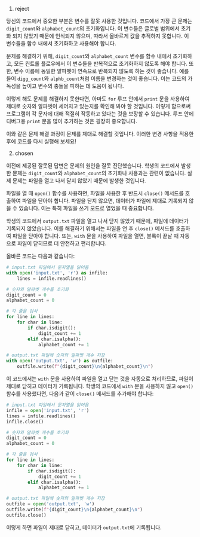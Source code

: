 1. reject

당신의 코드에서 중요한 부분은 변수를 잘못 사용한 것입니다. 코드에서 가장 큰 문제는 `digit_count`와 `alphabet_count`의 초기화입니다. 이 변수들은 글로벌 범위에서 초기화 되지 않았기 때문에 인식되지 않으며, 따라서 올바르게 값을 추적하지 못합니다. 이 변수들을 함수 내에서 초기화하고 사용해야 합니다.

문제를 해결하기 위해, `digit_count`와 `alphabet_count` 변수를 함수 내에서 초기화하고, 모든 컨트롤 플로우에서 이 변수들을 반복적으로 초기화하지 않도록 해야 합니다. 또한, 변수 이름에 동일한 알파벳이 연속으로 반복되지 않도록 하는 것이 좋습니다. 예를 들어 `digg_count`와 `alphb_count`처럼 이름을 변경하는 것이 좋습니다. 이는 코드의 가독성을 높이고 변수의 충돌을 피하는 데 도움이 됩니다.

이렇게 해도 문제를 해결하지 못한다면, 아마도 `for` 루프 안에서 `print` 문을 사용하여 제대로 숫자와 알파벳이 세어지고 있는지를 확인해 봐야 할 것입니다. 이렇게 함으로써 프로그램이 각 문자에 대해 적절히 작동하고 있다는 것을 보장할 수 있습니다. 루프 안에 디버그용 `print` 문을 많이 추가하는 것은 굉장히 중요합니다. 

이와 같은 문제 해결 과정이 문제를 제대로 해결할 것입니다. 이러한 변경 사항을 적용한 후에 코드를 다시 실행해 보세요!

2. chosen

이전에 제공된 잘못된 답변은 문제의 원인을 잘못 진단했습니다. 학생의 코드에서 발생한 문제는 `digit_count`와 `alphabet_count`의 초기화나 사용과는 관련이 없습니다. 실제 문제는 파일을 열고 나서 닫지 않았기 때문에 발생한 것입니다.

파일을 열 때 `open()` 함수를 사용하면, 파일을 사용한 후 반드시 `close()` 메서드를 호출하여 파일을 닫아야 합니다. 파일을 닫지 않으면, 데이터가 파일에 제대로 기록되지 않을 수 있습니다. 이는 특히 파일을 쓰기 모드로 열었을 때 중요합니다.

학생의 코드에서 `output.txt` 파일을 열고 나서 닫지 않았기 때문에, 파일에 데이터가 기록되지 않았습니다. 이를 해결하기 위해서는 파일을 연 후 `close()` 메서드를 호출하여 파일을 닫아야 합니다. 또는, `with` 문을 사용하여 파일을 열면, 블록이 끝날 때 자동으로 파일이 닫히므로 더 안전하고 편리합니다.

올바른 코드는 다음과 같습니다:

```python
# input.txt 파일에서 문자열을 읽어옴
with open('input.txt', 'r') as infile:
    lines = infile.readlines()

# 숫자와 알파벳 개수를 초기화
digit_count = 0
alphabet_count = 0

# 각 줄을 검사
for line in lines:
    for char in line:
        if char.isdigit():
            digit_count += 1
        elif char.isalpha():
            alphabet_count += 1

# output.txt 파일에 숫자와 알파벳 개수 저장
with open('output.txt', 'w') as outfile:
    outfile.write(f"{digit_count}\n{alphabet_count}\n")
```

이 코드에서는 `with` 문을 사용하여 파일을 열고 닫는 것을 자동으로 처리하므로, 파일이 제대로 닫히고 데이터가 기록됩니다. 학생의 코드에서 `with` 문을 사용하지 않고 `open()` 함수를 사용했다면, 다음과 같이 `close()` 메서드를 추가해야 합니다:

```python
# input.txt 파일에서 문자열을 읽어옴
infile = open('input.txt', 'r')
lines = infile.readlines()
infile.close()

# 숫자와 알파벳 개수를 초기화
digit_count = 0
alphabet_count = 0

# 각 줄을 검사
for line in lines:
    for char in line:
        if char.isdigit():
            digit_count += 1
        elif char.isalpha():
            alphabet_count += 1

# output.txt 파일에 숫자와 알파벳 개수 저장
outfile = open('output.txt', 'w')
outfile.write(f"{digit_count}\n{alphabet_count}\n")
outfile.close()
```

이렇게 하면 파일이 제대로 닫히고, 데이터가 `output.txt`에 기록됩니다.
